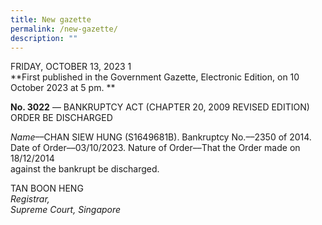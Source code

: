 ```yaml
---
title: New gazette
permalink: /new-gazette/
description: ""
---
```

FRIDAY, OCTOBER 13, 2023 1  
**First published in the Government Gazette, Electronic Edition, on 10 October 2023 at 5 pm. **

**No. 3022** –– BANKRUPTCY ACT (CHAPTER 20, 2009 REVISED EDITION)  
ORDER BE DISCHARGED  

*Name*––CHAN SIEW HUNG (S1649681B). Bankruptcy No.––2350 of 2014.  
Date of Order––03/10/2023. Nature of Order––That the Order made on 18/12/2014  
against the bankrupt be discharged.  

TAN BOON HENG  
*Registrar,  
Supreme Court,
Singapore*